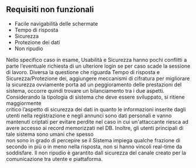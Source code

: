 ## Requisiti non funzionali

- Facile navigabilità delle schermate
- Tempo di risposta
- Sicurezza
- Protezione dei dati
- Non ripudio

Nello	specifico	caso	in	esame,	Usabilità	e	Sicurezza	hanno	pochi	conflitti	a	parte	l’eventuale	richiesta	di
un	ulteriore	login	se	per	caso	scade	la	sessione	di	lavoro.
Diversa	la	questione	che	riguarda	Tempo	di	risposta	e	Sicurezza/Protezione dei,	aggiungere meccanismi	di	cifratura per	migliorare
la	sicurezza	ovviamente	porta	ad	un	peggioramento	delle	prestazioni	del	sistema,
occorre	quindi	trovare	un	bilanciamento	tra	i	due	aspetti.
Considerando	la	tipologia	di	sistema	che	deve	essere	sviluppato,	si	ritiene	maggiormente	
critico	l’aspetto	di	sicurezza	dei	dati	in	quanto	le informazioni inserite dagli utenti nella registrazione
e negli annunci sono dati personali e vanno mantenuti criptati per evitare perdite nel caso in cui
un'attaccante riesca ad avere accesso ai record memorizzati nel DB.	Inoltre,	gli	utenti	principali	di	tale	sistema	sono umani	che	spesso	
non	sono	in	grado	di	percepire	se	il	Sistema	impiega	qualche	frazione	di	secondo	in	più	o	in	meno	nella	risposta,
non	si	hanno	vincoli	real-time	da	soddisfare.
Il non ripudio è garantito dall sicurezza del canale creato per la comunicazione tra utente e piattaforma.
